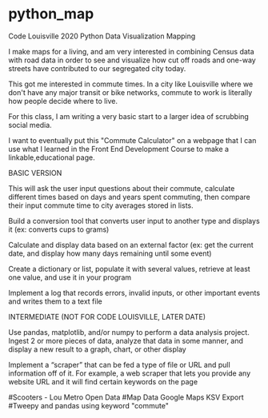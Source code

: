 # python_map
Code Louisville 2020 Python Data Visualization Mapping

I make maps for a living, and am very interested in combining Census data with road data in order to see and visualize how cut off roads and one-way streets have contributed to our segregated city today. 

This got me interested in commute times. In a city like Louisville where we don't have any major transit or bike networks, commute to work is literally how people decide where to live. 

For this class, I am writing a very basic start to a larger idea of scrubbing social media. 

I want to eventually put this "Commute Calculator" on a webpage that I can use what I learned in the Front End Development Course to make a linkable,educational page.



BASIC VERSION

This will ask the user input questions about their commute, calculate different times based on days and years spent commuting, then compare their input commute time to city averages stored in lists. 



Build a conversion tool that converts user input to another type and displays it (ex: converts cups to grams)

Calculate and display data based on an external factor (ex: get the current date, and display how many days remaining until some event)


Create a dictionary or list, populate it with several values, retrieve at least one value, and use it in your program


Implement a log that records errors, invalid inputs, or other important events and writes them to a text file


INTERMEDIATE (NOT FOR CODE LOUISVILLE, LATER DATE)

Use pandas, matplotlib, and/or numpy to perform a data analysis project. Ingest 2 or more pieces of data, analyze that data in some manner, and display a new result to a graph, chart, or other display

Implement a “scraper” that can be fed a type of file or URL and pull information off of it. For example, a web scraper that lets you provide any website URL and it will find certain keywords on the page











#Scooters - Lou Metro Open Data
#Map Data Google Maps KSV Export
#Tweepy and pandas using keyword "commute"

